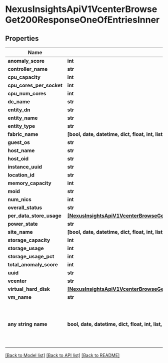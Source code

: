 # NexusInsightsApiV1VcenterBrowseGet200ResponseOneOfEntriesInner


## Properties
Name | Type | Description | Notes
------------ | ------------- | ------------- | -------------
**anomaly_score** | **int** |  | [optional] 
**controller_name** | **str** |  | [optional] 
**cpu_capacity** | **int** |  | [optional] 
**cpu_cores_per_socket** | **int** |  | [optional] 
**cpu_num_cores** | **int** |  | [optional] 
**dc_name** | **str** |  | [optional] 
**entity_dn** | **str** |  | [optional] 
**entity_name** | **str** |  | [optional] 
**entity_type** | **str** |  | [optional] 
**fabric_name** | **[bool, date, datetime, dict, float, int, list, str, none_type]** |  | [optional] 
**guest_os** | **str** |  | [optional] 
**host_name** | **str** |  | [optional] 
**host_oid** | **str** |  | [optional] 
**instance_uuid** | **str** |  | [optional] 
**location_id** | **str** |  | [optional] 
**memory_capacity** | **int** |  | [optional] 
**moid** | **str** |  | [optional] 
**num_nics** | **int** |  | [optional] 
**overall_status** | **str** |  | [optional] 
**per_data_store_usage** | [**[NexusInsightsApiV1VcenterBrowseGet200ResponseOneOfEntriesInnerPerDataStoreUsageInner]**](NexusInsightsApiV1VcenterBrowseGet200ResponseOneOfEntriesInnerPerDataStoreUsageInner.md) |  | [optional] 
**power_state** | **str** |  | [optional] 
**site_name** | **[bool, date, datetime, dict, float, int, list, str, none_type]** |  | [optional] 
**storage_capacity** | **int** |  | [optional] 
**storage_usage** | **int** |  | [optional] 
**storage_usage_pct** | **int** |  | [optional] 
**total_anomaly_score** | **int** |  | [optional] 
**uuid** | **str** |  | [optional] 
**vcenter** | **str** |  | [optional] 
**virtual_hard_disk** | [**[NexusInsightsApiV1VcenterBrowseGet200ResponseOneOfEntriesInnerVirtualHardDiskInner]**](NexusInsightsApiV1VcenterBrowseGet200ResponseOneOfEntriesInnerVirtualHardDiskInner.md) |  | [optional] 
**vm_name** | **str** |  | [optional] 
**any string name** | **bool, date, datetime, dict, float, int, list, str, none_type** | any string name can be used but the value must be the correct type | [optional]

[[Back to Model list]](../README.md#documentation-for-models) [[Back to API list]](../README.md#documentation-for-api-endpoints) [[Back to README]](../README.md)


